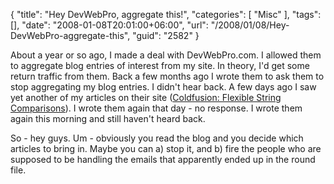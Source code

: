 {
	"title": "Hey DevWebPro, aggregate this!",
	"categories": [
		"Misc"
	],
	"tags": [],
	"date": "2008-01-08T20:01:00+06:00",
	"url": "/2008/01/08/Hey-DevWebPro-aggregate-this",
	"guid": "2582"
}

About a year or so ago, I made a deal with DevWebPro.com. I allowed them to aggregate blog entries of interest from my site. In theory, I'd get some return traffic from them. Back a few months ago I wrote them to ask them to stop aggregating my blog entries. I didn't hear back. A few days ago I saw yet another of my articles on their site (<a href="http://www.devwebpro.com/devwebpro-39-20080104ColdfusionFlexibleStringComparisons.html">Coldfusion: Flexible String Comparisons</a>). I wrote them again that day - no response. I wrote them again this morning and still haven't heard back.

So - hey guys. Um - obviously you read the blog and you decide which articles to bring in. Maybe you can a) stop it, and b) fire the people who are supposed to be handling the emails that apparently ended up in the round file.